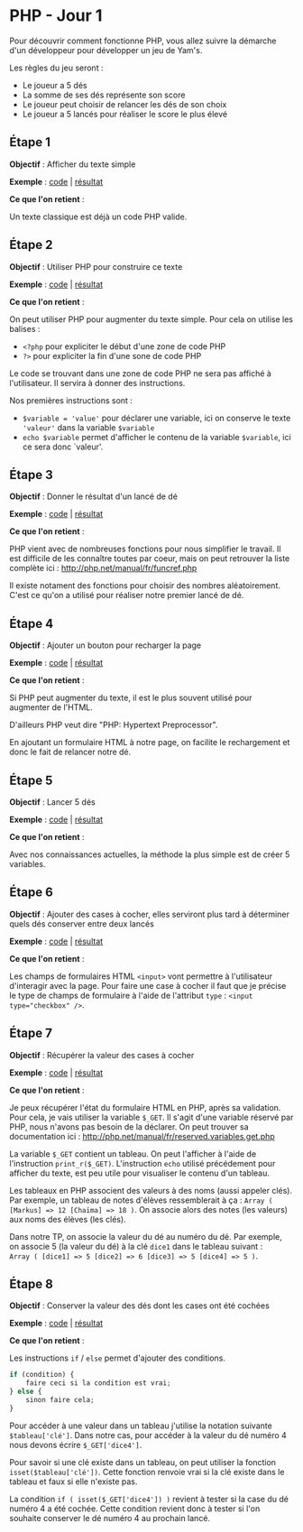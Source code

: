 PHP - Jour 1
======

Pour découvrir comment fonctionne PHP, vous allez suivre la démarche d'un développeur pour développer un jeu de Yam's.

Les règles du jeu seront :

 * Le joueur a 5 dés
 * La somme de ses dés représente son score
 * Le joueur peut choisir de relancer les dés de son choix
 * Le joueur a 5 lancés pour réaliser le score le plus élevé



Étape 1
------

__Objectif__ : Afficher du texte simple

__Exemple__ : [code](step1.php) | [résultat](http://php.baddum.com/jour1/step1.php)

__Ce que l'on retient__ :

Un texte classique est déjà un code PHP valide.



Étape 2
------

__Objectif__ : Utiliser PHP pour construire ce texte

__Exemple__ : [code](step2.php) | [résultat](http://php.baddum.com/jour1/step2.php)

__Ce que l'on retient__ :

On peut utiliser PHP pour augmenter du texte simple.
Pour cela on utilise les balises :

 * `<?php` pour expliciter le début d'une zone de code PHP
 * `?>` pour expliciter la fin d'une sone de code PHP
 
Le code se trouvant dans une zone de code PHP ne sera pas affiché à l'utilisateur.
Il servira à donner des instructions.
 
Nos premières instructions sont :

 * `$variable = 'value'` pour déclarer une variable, ici on conserve le texte `'valeur'` dans la variable `$variable`
 * `echo $variable` permet d'afficher le contenu de la variable `$variable`, ici ce sera donc `valeur'.



Étape 3
------

__Objectif__ : Donner le résultat d'un lancé de dé

__Exemple__ : [code](step3.php) | [résultat](http://php.baddum.com/jour1/step3.php)

__Ce que l'on retient__ :

PHP vient avec de nombreuses fonctions pour nous simplifier le travail.
Il est difficile de les connaître toutes par coeur, mais on peut retrouver la liste complète ici : http://php.net/manual/fr/funcref.php

Il existe notament des fonctions pour choisir des nombres aléatoirement.
C'est ce qu'on a utilisé pour réaliser notre premier lancé de dé.



Étape 4
------

__Objectif__ : Ajouter un bouton pour recharger la page

__Exemple__ : [code](step4.php) | [résultat](http://php.baddum.com/jour1/step4.php)

__Ce que l'on retient__ :

Si PHP peut augmenter du texte, il est le plus souvent utilisé pour augmenter de l'HTML.

D'ailleurs PHP veut dire "PHP: Hypertext Preprocessor".

En ajoutant un formulaire HTML à notre page, on facilite le rechargement et donc le fait de relancer notre dé.



Étape 5
------

__Objectif__ : Lancer 5 dés

__Exemple__ : [code](step5.php) | [résultat](http://php.baddum.com/jour1/step5.php)

__Ce que l'on retient__ :

Avec nos connaissances actuelles, la méthode la plus simple est de créer 5 variables.



Étape 6
------

__Objectif__ : Ajouter des cases à cocher, elles serviront plus tard à déterminer quels dés conserver entre deux lancés

__Exemple__ : [code](step6.php) | [résultat](http://php.baddum.com/jour1/step6.php)

__Ce que l'on retient__ :

Les champs de formulaires HTML `<input>` vont permettre à l'utilisateur d'interagir avec la page.
Pour faire une case à cocher il faut que je précise le type de champs de formulaire à l'aide de l'attribut `type` : `<input type="checkbox" />`.



Étape 7
------

__Objectif__ : Récupérer la valeur des cases à cocher

__Exemple__ : [code](step7.php) | [résultat](http://php.baddum.com/jour1/step7.php)

__Ce que l'on retient__ :

Je peux récupérer l'état du formulaire HTML en PHP, après sa validation. Pour cela, je vais utiliser la variable `$_GET`.
Il s'agit d'une variable réservé par PHP, nous n'avons pas besoin de la déclarer.
On peut trouver sa documentation ici : http://php.net/manual/fr/reserved.variables.get.php

La variable `$_GET` contient un tableau. On peut l'afficher à l'aide de l'instruction `print_r($_GET)`.
L'instruction `echo` utilisé précédement pour afficher du texte, est peu utile pour visualiser le contenu d'un tableau. 

Les tableaux en PHP associent des valeurs à des noms (aussi appeler clés).
Par exemple, un tableau de notes d'élèves ressemblerait à ça : `Array ( [Markus] => 12 [Chaïma] => 18 )`.
On associe alors des notes (les valeurs) aux noms des élèves (les clés). 

Dans notre TP, on associe la valeur du dé au numéro du dé.
Par exemple, on associe 5 (la valeur du dé) à la clé `dice1` dans le tableau suivant :  
`Array ( [dice1] => 5 [dice2] => 6 [dice3] => 5 [dice4] => 5 )`.



Étape 8
------

__Objectif__ : Conserver la valeur des dés dont les cases ont été cochées

__Exemple__ : [code](step8.php) | [résultat](http://php.baddum.com/jour1/step8.php)

__Ce que l'on retient__ :

Les instructions `if` / `else` permet d'ajouter des conditions.

```php
if (condition) {
    faire ceci si la condition est vrai;
} else {
    sinon faire cela;
}
```

Pour accéder à une valeur dans un tableau j'utilise la notation suivante `$tableau['clé']`.
Dans notre cas, pour accéder à la valeur du dé numéro 4 nous devons écrire `$_GET['dice4']`.

Pour savoir si une clé existe dans un tableau, on peut utiliser la fonction `isset($tableau['clé'])`.
Cette fonction renvoie vrai si la clé existe dans le tableau et faux si elle n'existe pas.

La condition `if ( isset($_GET['dice4']) )` revient à tester si la case du dé numéro 4 a été cochée.
Cette condition revient donc à tester si l'on souhaite conserver le dé numéro 4 au prochain lancé.